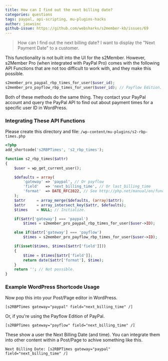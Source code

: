 ```yaml
---
title: How can I find out the next billing date?
categories: questions
tags: paypal, api-scripting, mu-plugins-hacks
author: jaswsinc
github-issue: https://github.com/websharks/s2member-kb/issues/69
---
```


> How can I find out the next billing date?
> I want to display the "Next Payment Date" to a customer.

This functionality is not built into the UI for the s2Member. However, s2Member Pro (when integrated with PayPal Pro) comes with the following API Functions that are not too difficult to work with, and they make this possible.

```php
s2member_pro_paypal_rbp_times_for_user($user_id);
s2member_pro_payflow_rbp_times_for_user($user_id); // Payflow Edition.
```

Both of these methods do the same thing. They contact your PayPal account and query the PayPal API to find out about payment times for a specific user ID in WordPress.

### Integrating These API Functions

Please create this directory and file:
`/wp-content/mu-plugins/s2-rbp-times.php`

```php
<?php
add_shortcode('s2RBPTimes', 's2_rbp_times');

function s2_rbp_times($attr)
{
	$user = wp_get_current_user();

	$defaults = array(
		'gateway' => 'paypal', // Or payflow
		'field'   => 'next_billing_time', // Or last_billing_time
		'format'  => DATE_RFC2822, // See http://php.net/manual/en/function.date.php
	);
	$attr     = array_merge($defaults, (array)$attr);
	$attr     = array_intersect_key($attr, $defaults);
	$times    = NULL; // Initialize.

	if($attr['gateway'] === 'paypal')
		$times = s2member_pro_paypal_rbp_times_for_user($user->ID);

	else if($attr['gateway'] === 'payflow')
		$times = s2member_pro_payflow_rbp_times_for_user($user->ID);

	if(isset($times, $times[$attr['field']]))
	{
		$time = $times[$attr['field']];
		return date($attr['format'], $time);
	}
	return ''; // Not possible.
}
```

### Example WordPress Shortcode Usage

Now pop this into your Post/Page editor in WordPress.

```
[s2RBPTimes gateway="paypal" field="next_billing_time" /]
```

Or, if you're using the Payflow Edition of PayPal.

```
[s2RBPTimes gateway="payflow" field="next_billing_time" /]
```

These show a user the Next Billing Date (and time). You can integrate them into other content within a Post/Page to achive something like this.

```
Next Billing Date: [s2RBPTimes gateway="paypal" field="next_billing_time" /]
```